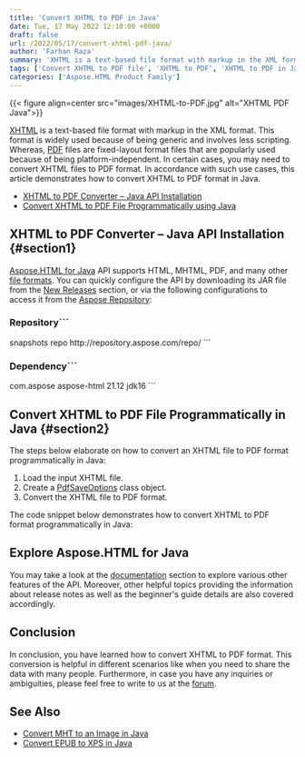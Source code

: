 ```yaml
---
title: 'Convert XHTML to PDF in Java'
date: Tue, 17 May 2022 12:10:00 +0000
draft: false
url: /2022/05/17/convert-xhtml-pdf-java/
author: 'Farhan Raza'
summary: 'XHTML is a text-based file format with markup in the XML format. This format is widely used because of being generic and involves less scripting. Whereas, PDF files are fixed-layout format files that are popularly used because of being platform-independent. In certain cases, you may need to convert XHTML files to PDF format. In accordance with such use cases, this article demonstrates how to convert **XHTML to PDF format in Java.**'
tags: ['Convert XHTML to PDF file', 'XHTML to PDF', 'XHTML to PDF in Java']
categories: ['Aspose.HTML Product Family']
---
```




{{< figure align=center src="images/XHTML-to-PDF.jpg" alt="XHTML PDF Java">}}


[XHTML][1] is a text-based file format with markup in the XML format. This format is widely used because of being generic and involves less scripting. Whereas, [PDF][2] files are fixed-layout format files that are popularly used because of being platform-independent. In certain cases, you may need to convert XHTML files to PDF format. In accordance with such use cases, this article demonstrates how to convert XHTML to PDF format in Java.

*   [XHTML to PDF Converter – Java API Installation][3]
*   [Convert XHTML to PDF File Programmatically using Java][4]

## XHTML to PDF Converter – Java API Installation {#section1}

[Aspose.HTML for Java][5] API supports HTML, MHTML, PDF, and many other [file formats][6]. You can quickly configure the API by downloading its JAR file from the [New Releases][7] section, or via the following configurations to access it from the [Aspose Repository][8]:

### Repository```
 <repositories>
     <repository>
         <id>snapshots</id>
         <name>repo</name>
         <url>http://repository.aspose.com/repo/</url>
     </repository>
</repositories>
```

### Dependency```
 <dependencies>
    <dependency>
        <groupId>com.aspose</groupId>
        <artifactId>aspose-html</artifactId>
        <version>21.12</version>
        <classifier>jdk16</classifier>
    </dependency>
</dependencies>
```

## Convert XHTML to PDF File Programmatically in Java {#section2}

The steps below elaborate on how to convert an XHTML file to PDF format programmatically in Java:

1.  Load the input XHTML file.
2.  Create a [PdfSaveOptions][9] class object.
3.  Convert the XHTML file to PDF format.

The code snippet below demonstrates how to convert XHTML to PDF format programmatically in Java:



## Explore Aspose.HTML for Java

You may take a look at the [documentation][10] section to explore various other features of the API. Moreover, other helpful topics providing the information about release notes as well as the beginner's guide details are also covered accordingly.

## Conclusion

In conclusion, you have learned how to convert XHTML to PDF format. This conversion is helpful in different scenarios like when you need to share the data with many people. Furthermore, in case you have any inquiries or ambiguities, please feel free to write to us at the [forum][11].

## See Also

*   [Convert MHT to an Image in Java][12]
*   [Convert EPUB to XPS in Java][13]




[1]: https://docs.fileformat.com/web/xhtml/
[2]: https://docs.fileformat.com/pdf/
[3]: #section1
[4]: #section2
[5]: https://products.aspose.com/html/java
[6]: https://docs.aspose.com/html/java/supported-file-formats/
[7]: https://downloads.aspose.com/html/java
[8]: https://repository.aspose.com/webapp/#/artifacts/browse/tree/General/repo/com/aspose/aspose-html
[9]: https://apireference.aspose.com/html/java/com.aspose.html.saving/PdfSaveOptions
[10]: https://docs.aspose.com/html/java/
[11]: https://forum.aspose.com/c/html
[12]: https://blog.aspose.com/2022/04/05/convert-mht-to-image-java/
[13]: https://blog.aspose.com/2022/01/22/convert-epub-xps-java/




